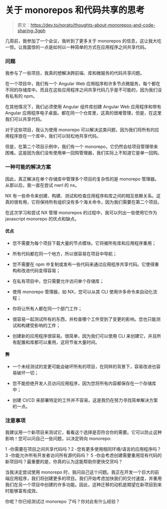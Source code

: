 # 关于 monorepos 和代码共享的思考

> 原文：<https://dev.to/norato/thoughts-about-monorepos-and-code-sharing-3gph>

几周前，我参加了一个会议，我听到了更多关于 monorepos 的信息，这让我大吃一惊。让我震惊的一点是如何以一种简单的方式在应用程序之间共享代码。

### 问题

我参与了一些项目，我真的想解决跨前端、库和微服务的代码共享问题。

在一个项目中，我们有一个 Angular Web 应用程序和许多节点微服务，每个都在不同的存储库中。而且在这些应用程序之间共享代码几乎是不可能的，因为我们没有私有的 npm。

在其他情况下，我们必须使用 Angular 组件库创建 Angular Web 应用程序和带有 Angular 应用程序电子桌面。都在同一个仓库里，这真的很难管理，但是，在这里我们可以共享代码。

对于这些项目，我认为使用 monorepo 可以解决这类问题，因为我们将所有的应用程序放在一个库中，我们可以轻松地共享代码。

但是，在第二个项目示例中，我们有一个 monorepo，它仍然会给项目管理带来困难。这是因为我们没有使用单一回购管理器，我们实际上不知道它是单一回购。

### 一种可能的解决方案

因此，真正解决在单个存储库中管理多个项目的复杂性的是 monorepo 管理器。从那以后，我一直在尝试 nwrl 的 nx。

NX 有一些命令来创建、构建、测试和检查应用程序和库之间的相互依赖关系。这真的很有用，它将保持所有组织没有多个海关命令，因为我们需要在第二个项目。

在这次学习和尝试 NX 管理 monorepos 的过程中，我可以列出一些使用它作为 javascript monorepo 的优点和缺点。

#### 优点

*   您不需要为每个项目下载大量的节点模块。它将被所有库和应用程序重用；

*   所有代码都在同一个地方，所以很容易在项目中导航；

*   您不需要在 npm 中复制或发布一些代码来通过应用程序共享代码。它使得重构和改进代码变得容易；

*   在私有项目中，您只需要允许访问单个存储库；

*   使用 monorepo 管理器，如 NX，您可以从其 CLI 使用许多命令来自动化流程；

*   你将让所有人都在同一个部门工作；

*   很容易一起测试所有的东西，并检查哪个工件受到了变更的影响。您也只能测试和构建受影响的工件；

*   创建新的应用程序很容易。很简单，因为我们可以使用 CLI 来创建它，并且所有配置和库都可以重用，这将节省大量时间。

#### 弊

*   一个未经测试的变更可能会破坏所有的项目，在同样的背景下，容易改进也容易破坏一切；

*   您不能拒绝开发人员访问应用程序，因为您将所有内容都保存在一个存储库中；

*   创建 CI/CD 来部署特定的工件并不容易。这是我仍在努力寻找简单解决方案的一点。

### 注意事项

我建议用一个新项目来测试它，看看这个选择是否符合你的需要。它可以防止这种影响！您可以问自己一些问题，以决定转向 monorepo:

1 -你需要在项目之间共享代码吗？2 -您有更多使用相同环境/语言的应用程序吗？
3 -你能允许所有开发者访问所有源代码吗？
5 -你会考虑创建需要重用现有代码的新项目吗？最重要的是，你真的认为这能帮助你更快交货吗？

当我决定尝试使用 monorepo 时，我问自己这个问题。我正在开发一个巨大的前端应用程序，我们将创建更多的项目。我们开始考虑加快我们的交付速度，并重用我们在另一个项目中创建的许多功能。因此，这种迁移的动机是期望在新项目到来时能够富有成效。

你呢？你已经测试过 monorepo 了吗？你对此有什么经验？